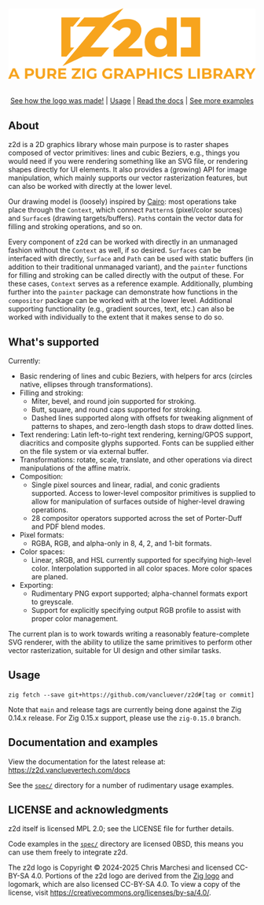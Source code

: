 <h1>
<p align="center">
  <img src="spec/files/080_fill_z2d_logo_smooth.png" alt="z2d: A pure Zig graphics library">
</p>
</h1>
<p align="center">
  <a href="spec/080_fill_z2d_logo.zig">See how the logo was made!</a>
  | <a href="#usage">Usage</a>
  | <a href="https://z2d.vancluevertech.com/docs">Read the docs</a>
  | <a href="spec/">See more examples</a>
</p>

## About

z2d is a 2D graphics library whose main purpose is to raster shapes composed of
vector primitives: lines and cubic Beziers, e.g., things you would need if you
were rendering something like an SVG file, or rendering shapes directly for UI
elements. It also provides a (growing) API for image manipulation, which mainly
supports our vector rasterization features, but can also be worked with
directly at the lower level.

Our drawing model is (loosely) inspired by
[Cairo](https://www.cairographics.org): most operations take place through the
`Context`, which connect `Pattern`s (pixel/color sources) and `Surface`s
(drawing targets/buffers). `Path`s contain the vector data for filling and
stroking operations, and so on.

Every component of z2d can be worked with directly in an unmanaged fashion
without the `Context` as well, if so desired. `Surfaces` can be interfaced with
directly, `Surface` and `Path` can be used with static buffers (in addition to
their traditional unmanaged variant), and the `painter` functions for filling
and stroking can be called directly with the output of these. For these cases,
`Context` serves as a reference example. Additionally, plumbing further into
the `painter` package can demonstrate how functions in the `compositor` package
can be worked with at the lower level. Additional supporting functionality
(e.g., gradient sources, text, etc.) can also be worked with individually to
the extent that it makes sense to do so.

## What's supported

Currently:

 * Basic rendering of lines and cubic Beziers, with helpers for arcs (circles
   native, ellipses through transformations).
 * Filling and stroking:
   - Miter, bevel, and round join supported for stroking.
   - Butt, square, and round caps supported for stroking.
   - Dashed lines supported along with offsets for tweaking alignment of
     patterns to shapes, and zero-length dash stops to draw dotted lines.
 * Text rendering: Latin left-to-right text rendering, kerning/GPOS support,
   diacritics and composite glyphs supported. Fonts can be supplied either on
   the file system or via external buffer.
 * Transformations: rotate, scale, translate, and other operations via direct
   manipulations of the affine matrix.
 * Composition:
   - Single pixel sources and linear, radial, and conic gradients supported.
     Access to lower-level compositor primitives is supplied to allow for
     manipulation of surfaces outside of higher-level drawing operations.
   - 28 compositor operators supported across the set of Porter-Duff and PDF
     blend modes.
 * Pixel formats:
   - RGBA, RGB, and alpha-only in 8, 4, 2, and 1-bit formats.
 * Color spaces:
   - Linear, sRGB, and HSL currently supported for specifying high-level color.
     Interpolation supported in all color spaces. More color spaces are planed.
 * Exporting:
   - Rudimentary PNG export supported; alpha-channel formats export to
     greyscale.
   - Support for explicitly specifying output RGB profile to assist with proper
     color management.

The current plan is to work towards writing a reasonably feature-complete SVG
renderer, with the ability to utilize the same primitives to perform other
vector rasterization, suitable for UI design and other similar tasks.

## Usage

`zig fetch --save git+https://github.com/vancluever/z2d#[tag or commit]`

Note that `main` and release tags are currently being done against the Zig
0.14.x release. For Zig 0.15.x support, please use the `zig-0.15.0` branch.

## Documentation and examples

View the documentation for the latest release at:
<https://z2d.vancluevertech.com/docs>

See the [`spec/`](spec/) directory for a number of rudimentary usage examples.

## LICENSE and acknowledgments 

z2d itself is licensed MPL 2.0; see the LICENSE file for further details.

Code examples in the [`spec/`](spec/) directory are licensed 0BSD, this means
you can use them freely to integrate z2d.

The z2d logo is Copyright © 2024-2025 Chris Marchesi and licensed CC-BY-SA 4.0.
Portions of the z2d logo are derived from the [Zig
logo](https://github.com/ziglang/logo) and logomark, which are also licensed
CC-BY-SA 4.0. To view a copy of the license, visit
<https://creativecommons.org/licenses/by-sa/4.0/>.

